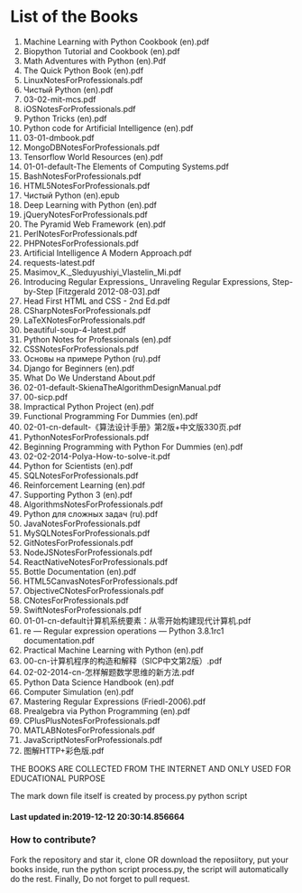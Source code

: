 # List of the Books
1. Machine Learning with Python Cookbook (en).pdf
2. Biopython Tutorial and Cookbook (en).pdf
3. Math Adventures with Python (en).Pdf
4. The Quick Python Book (en).pdf
5. LinuxNotesForProfessionals.pdf
6. Чистый Python (en).pdf
7. 03-02-mit-mcs.pdf
8. iOSNotesForProfessionals.pdf
9. Python Tricks (en).pdf
10. Python code for Artificial Intelligence (en).pdf
11. 03-01-dmbook.pdf
12. MongoDBNotesForProfessionals.pdf
13. Tensorflow World Resources (en).pdf
14. 01-01-default-The Elements of Computing Systems.pdf
15. BashNotesForProfessionals.pdf
16. HTML5NotesForProfessionals.pdf
17. Чистый Python (en).epub
18. Deep Learning with Python (en).pdf
19. jQueryNotesForProfessionals.pdf
20. The Pyramid Web Framework (en).pdf
21. PerlNotesForProfessionals.pdf
22. PHPNotesForProfessionals.pdf
23. Artificial Intelligence A Modern Approach.pdf
24. requests-latest.pdf
25. Masimov_K._Sleduyushiyi_Vlastelin_Mi.pdf
26. Introducing Regular Expressions_ Unraveling Regular Expressions, Step-by-Step [Fitzgerald 2012-08-03].pdf
27. Head First HTML and CSS - 2nd Ed.pdf
28. CSharpNotesForProfessionals.pdf
29. LaTeXNotesForProfessionals.pdf
30. beautiful-soup-4-latest.pdf
31. Python Notes for Professionals (en).pdf
32. CSSNotesForProfessionals.pdf
33. Основы на примере Python (ru).pdf
34. Django for Beginners (en).pdf
35. What Do We Understand About.pdf
36. 02-01-default-SkienaTheAlgorithmDesignManual.pdf
37. 00-sicp.pdf
38. Impractical Python Project (en).pdf
39. Functional Programming For Dummies (en).pdf
40. 02-01-cn-default-《算法设计手册》第2版+中文版330页.pdf
41. PythonNotesForProfessionals.pdf
42. Beginning Programming with Python For Dummies (en).pdf
43. 02-02-2014-Polya-How-to-solve-it.pdf
44. Python for Scientists (en).pdf
45. SQLNotesForProfessionals.pdf
46. Reinforcement Learning (en).pdf
47. Supporting Python 3 (en).pdf
48. AlgorithmsNotesForProfessionals.pdf
49. Python для сложных задач (ru).pdf
50. JavaNotesForProfessionals.pdf
51. MySQLNotesForProfessionals.pdf
52. GitNotesForProfessionals.pdf
53. NodeJSNotesForProfessionals.pdf
54. ReactNativeNotesForProfessionals.pdf
55. Bottle Documentation (en).pdf
56. HTML5CanvasNotesForProfessionals.pdf
57. ObjectiveCNotesForProfessionals.pdf
58. CNotesForProfessionals.pdf
59. SwiftNotesForProfessionals.pdf
60. 01-01-cn-default计算机系统要素：从零开始构建现代计算机.pdf
61. re — Regular expression operations — Python 3.8.1rc1 documentation.pdf
62. Practical Machine Learning with Python (en).pdf
63. 00-cn-计算机程序的构造和解释（SICP中文第2版）.pdf
64. 02-02-2014-cn-怎样解题数学思维的新方法.pdf
65. Python Data Science Handbook (en).pdf
66. Computer Simulation (en).pdf
67. Mastering Regular Expressions (Friedl-2006).pdf
68. Prealgebra via Python Programming (en).pdf
69. CPlusPlusNotesForProfessionals.pdf
70. MATLABNotesForProfessionals.pdf
71. JavaScriptNotesForProfessionals.pdf
72. 图解HTTP+彩色版.pdf



THE BOOKS ARE COLLECTED FROM THE INTERNET AND ONLY USED FOR EDUCATIONAL PURPOSE

The mark down file itself is created by process.py python script


 #### Last updated in:2019-12-12 20:30:14.856664
### How to contribute?
Fork the repository and star it, clone OR download the reposiitory, put your books inside, run the python script process.py, the script will automatically do the rest. Finally, Do not forget to pull request.

